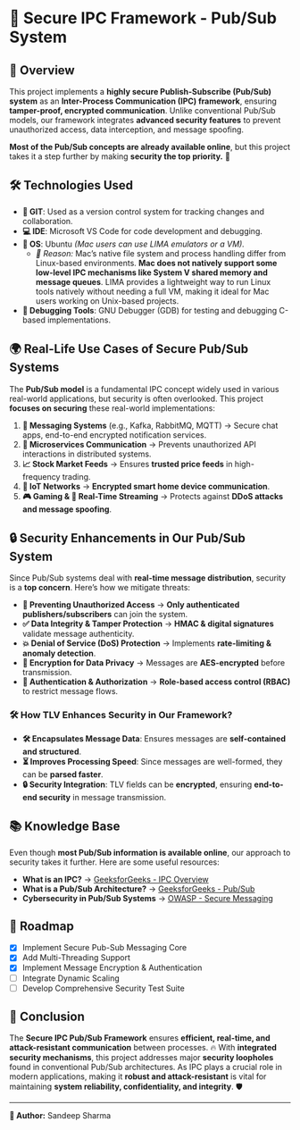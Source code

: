 # 🚀 Secure IPC Framework - Pub/Sub System

## 📌 Overview

This project implements a **highly secure Publish-Subscribe (Pub/Sub) system** as an **Inter-Process Communication (IPC) framework**, ensuring **tamper-proof, encrypted communication**. Unlike conventional Pub/Sub models, our framework integrates **advanced security features** to prevent unauthorized access, data interception, and message spoofing. 

**Most of the Pub/Sub concepts are already available online**, but this project takes it a step further by making **security the top priority.** 🔐

## 🛠️ Technologies Used

- **📂 GIT**: Used as a version control system for tracking changes and collaboration.
- **💻 IDE**: Microsoft VS Code for code development and debugging.
- **🐧 OS**: Ubuntu _(Mac users can use LIMA emulators or a VM)._  
  - _🔹 Reason:_ Mac’s native file system and process handling differ from Linux-based environments. **Mac does not natively support some low-level IPC mechanisms like System V shared memory and message queues**. LIMA provides a lightweight way to run Linux tools natively without needing a full VM, making it ideal for Mac users working on Unix-based projects.
- **🐞 Debugging Tools**: GNU Debugger (GDB) for testing and debugging C-based implementations.

## 🌍 Real-Life Use Cases of Secure Pub/Sub Systems

The **Pub/Sub model** is a fundamental IPC concept widely used in various real-world applications, but security is often overlooked. This project **focuses on securing** these real-world implementations:

1. **💬 Messaging Systems** (e.g., Kafka, RabbitMQ, MQTT) → Secure chat apps, end-to-end encrypted notification services.
2. **🔗 Microservices Communication** → Prevents unauthorized API interactions in distributed systems.
3. **📈 Stock Market Feeds** → Ensures **trusted price feeds** in high-frequency trading.
4. **🏡 IoT Networks** → **Encrypted smart home device communication**.
5. **🎮 Gaming & 📱 Real-Time Streaming** → Protects against **DDoS attacks and message spoofing**.

## 🔒 Security Enhancements in Our Pub/Sub System

Since Pub/Sub systems deal with **real-time message distribution**, security is a **top concern**. Here’s how we mitigate threats:

- **🚫 Preventing Unauthorized Access** → **Only authenticated publishers/subscribers** can join the system.
- **✅ Data Integrity & Tamper Protection** → **HMAC & digital signatures** validate message authenticity.
- **💥 Denial of Service (DoS) Protection** → Implements **rate-limiting & anomaly detection**.
- **🔑 Encryption for Data Privacy** → Messages are **AES-encrypted** before transmission.
- **👤 Authentication & Authorization** → **Role-based access control (RBAC)** to restrict message flows.

### 🛠️ How TLV Enhances Security in Our Framework?

- **🛠️ Encapsulates Message Data**: Ensures messages are **self-contained and structured**.
- **⏳ Improves Processing Speed**: Since messages are well-formed, they can be **parsed faster**.
- **🔒 Security Integration**: TLV fields can be **encrypted**, ensuring **end-to-end security** in message transmission.

## 📚 Knowledge Base

Even though **most Pub/Sub information is available online**, our approach to security takes it further. Here are some useful resources:

- **What is an IPC?** → [GeeksforGeeks - IPC Overview](https://www.geeksforgeeks.org/inter-process-communication-ipc/)
- **What is a Pub/Sub Architecture?** → [GeeksforGeeks - Pub/Sub](https://www.geeksforgeeks.org/what-is-pub-sub/)
- **Cybersecurity in Pub/Sub Systems** → [OWASP - Secure Messaging](https://owasp.org/www-project-secure-messaging/)

## 📌 Roadmap

- [x] Implement Secure Pub-Sub Messaging Core
- [x] Add Multi-Threading Support
- [x] Implement Message Encryption & Authentication
- [ ] Integrate Dynamic Scaling
- [ ] Develop Comprehensive Security Test Suite

## 🎯 Conclusion

The **Secure IPC Pub/Sub Framework** ensures **efficient, real-time, and attack-resistant communication** between processes. 🔥 With **integrated security mechanisms**, this project addresses major **security loopholes** found in conventional Pub/Sub architectures. As IPC plays a crucial role in modern applications, making it **robust and attack-resistant** is vital for maintaining **system reliability, confidentiality, and integrity**. 🛡️

---

**👤 Author:** Sandeep Sharma